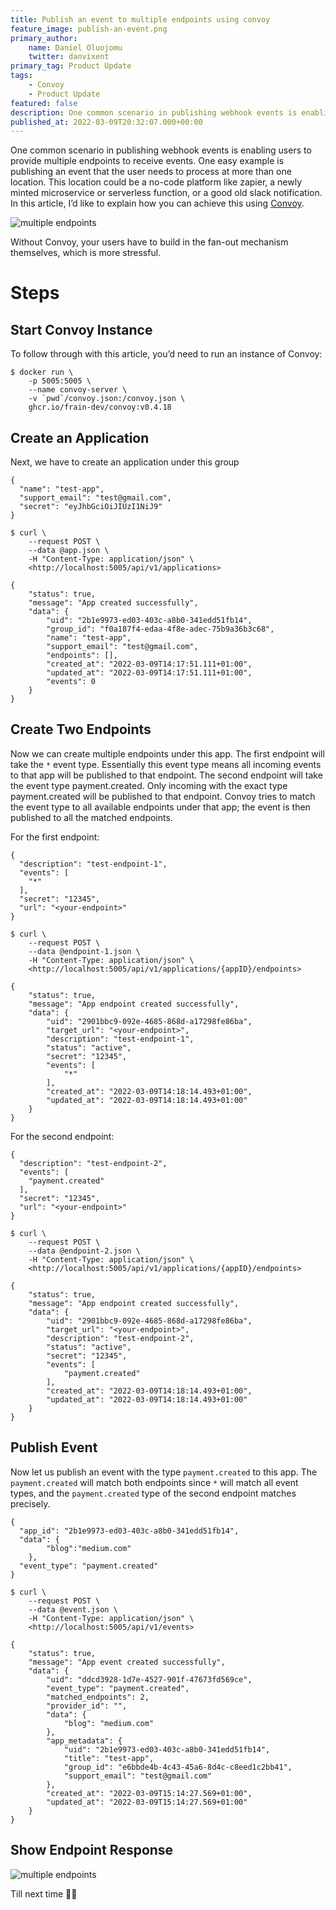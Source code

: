 ```yaml
---
title: Publish an event to multiple endpoints using convoy
feature_image: publish-an-event.png
primary_author:
    name: Daniel Oluojomu
    twitter: danvixent
primary_tag: Product Update
tags:
    - Convoy
	- Product Update
featured: false
description: One common scenario in publishing webhook events is enabling users to provide multiple endpoints to receive events. One easy example is publishing an event that the user needs to process at more than one location. This location could be a no-code..
published_at: 2022-03-09T20:32:07.000+00:00
---
```


One common scenario in publishing webhook events is enabling users to provide multiple endpoints to receive events. One easy example is publishing an event that the user needs to process at more than one location. This location could be a no-code platform like zapier, a newly minted microservice or serverless function, or a good old slack notification. In this article, I’d like to explain how you can achieve this using [Convoy](https://getconvoy.io/).

![multiple endpoints](../../blog-assets/multiple_endpoints.png)

Without Convoy, your users have to build in the fan-out mechanism themselves, which is more stressful.

# Steps

## Start Convoy Instance

To follow through with this article, you’d need to run an instance of Convoy:

```bash[]
$ docker run \
	-p 5005:5005 \
	--name convoy-server \
	-v `pwd`/convoy.json:/convoy.json \
	ghcr.io/frain-dev/convoy:v0.4.18
```

## Create an Application

Next, we have to create an application under this group

```json[Sample Payload]
{
  "name": "test-app",
  "support_email": "test@gmail.com",
  "secret": "eyJhbGciOiJIUzI1NiJ9"
}
```

```bash[bash]
$ curl \
    --request POST \
    --data @app.json \
    -H "Content-Type: application/json" \
    <http://localhost:5005/api/v1/applications>
```

```json[Response]
{
	"status": true,
	"message": "App created successfully",
	"data": {
		"uid": "2b1e9973-ed03-403c-a8b0-341edd51fb14",
		"group_id": "f0a187f4-edaa-4f8e-adec-75b9a36b3c68",
		"name": "test-app",
		"support_email": "test@gmail.com",
		"endpoints": [],
		"created_at": "2022-03-09T14:17:51.111+01:00",
		"updated_at": "2022-03-09T14:17:51.111+01:00",
		"events": 0
	}
}
```

## Create Two Endpoints

Now we can create multiple endpoints under this app. The first endpoint will take the `*` event type. Essentially this event type means all incoming events to that app will be published to that endpoint. The second endpoint will take the event type payment.created. Only incoming with the exact type payment.created will be published to that endpoint. Convoy tries to match the event type to all available endpoints under that app; the event is then published to all the matched endpoints.

For the first endpoint:

```json[Sample Payload]
{
  "description": "test-endpoint-1",
  "events": [
    "*"
  ],
  "secret": "12345",
  "url": "<your-endpoint>"
}
```

```bash[Bash]
$ curl \
    --request POST \
    --data @endpoint-1.json \
    -H "Content-Type: application/json" \
    <http://localhost:5005/api/v1/applications/{appID}/endpoints>
```

```json[Response]
{
	"status": true,
	"message": "App endpoint created successfully",
	"data": {
		"uid": "2901bbc9-092e-4685-868d-a17298fe86ba",
		"target_url": "<your-endpoint>",
		"description": "test-endpoint-1",
		"status": "active",
		"secret": "12345",
		"events": [
			"*"
		],
		"created_at": "2022-03-09T14:18:14.493+01:00",
		"updated_at": "2022-03-09T14:18:14.493+01:00"
	}
}
```

For the second endpoint:

```json[Sample Payload]
{
  "description": "test-endpoint-2",
  "events": [
    "payment.created"
  ],
  "secret": "12345",
  "url": "<your-endpoint>"
}
```

```bash[Bash]
$ curl \
    --request POST \
    --data @endpoint-2.json \
    -H "Content-Type: application/json" \
    <http://localhost:5005/api/v1/applications/{appID}/endpoints>
```

```json[Response]
{
	"status": true,
	"message": "App endpoint created successfully",
	"data": {
		"uid": "2901bbc9-092e-4685-868d-a17298fe86ba",
		"target_url": "<your-endpoint>",
		"description": "test-endpoint-2",
		"status": "active",
		"secret": "12345",
		"events": [
			"payment.created"
		],
		"created_at": "2022-03-09T14:18:14.493+01:00",
		"updated_at": "2022-03-09T14:18:14.493+01:00"
	}
}
```

## Publish Event

Now let us publish an event with the type `payment.created` to this app. The `payment.created` will match both endpoints since `*` will match all event types, and the `payment.created` type of the second endpoint matches precisely.

```json[Sample Payload]
{
  "app_id": "2b1e9973-ed03-403c-a8b0-341edd51fb14",
  "data": {
		"blog":"medium.com"
	},
  "event_type": "payment.created"
}
```

```bash[]
$ curl \
    --request POST \
    --data @event.json \
    -H "Content-Type: application/json" \
    <http://localhost:5005/api/v1/events>
```

```json[Response]
{
	"status": true,
	"message": "App event created successfully",
	"data": {
		"uid": "ddcd3928-1d7e-4527-901f-47673fd569ce",
		"event_type": "payment.created",
		"matched_endpoints": 2,
		"provider_id": "",
		"data": {
			"blog": "medium.com"
		},
		"app_metadata": {
			"uid": "2b1e9973-ed03-403c-a8b0-341edd51fb14",
			"title": "test-app",
			"group_id": "e6bbde4b-4c43-45a6-8d4c-c8eed1c2bb41",
			"support_email": "test@gmail.com"
		},
		"created_at": "2022-03-09T15:14:27.569+01:00",
		"updated_at": "2022-03-09T15:14:27.569+01:00"
	}
}
```

## Show Endpoint Response

![multiple endpoints](../../blog-assets/endpoint_response.gif)

Till next time ✌🏽

